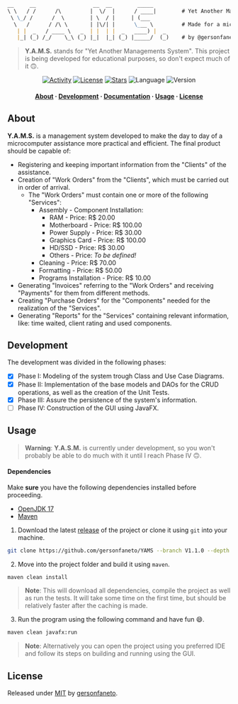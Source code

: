 ```markdown
__     __                  __  __        _____     
\ \   / /      /\         |  \/  |      / ____|        # Yet Another Management System.
 \ \_/ /      /  \        | \  / |     | (___      
  \   /      / /\ \       | |\/| |      \___ \         # Made for a microcomputer assistance. 
   | |  _   / ____ \   _  | |  | |  _   ____) |  _ 
   |_| (_) /_/    \_\ (_) |_|  |_| (_) |_____/  (_)    # by @gersonfaneto

```

> **Y.A.M.S.** stands for "Yet Another Managements System". This project is
> being developed for educational purposes, so don't expect much of it 🙃.

<div align="center">

[![Activity](https://img.shields.io/github/last-commit/gersonfaneto/YAMS?color=blue&style=for-the-badge&logo=git)](https://github.com/gersonfaneto/YAMS/commit/main)
[![License](https://img.shields.io/github/license/gersonfaneto/YAMS?color=blue&style=for-the-badge)](https://github.com/gersonfaneto/YAMS/blob/main/LICENSE)
[![Stars](https://img.shields.io/github/stars/gersonfaneto/YAMS?style=for-the-badge&logo=github)](https://github.com/gersonfaneto/YAMS)
![Language](https://img.shields.io/static/v1?label=LANGUAGE&message=Java&color=informational&style=for-the-badge&logo=openjdk)
![Version](https://img.shields.io/static/v1?label=VERSION&message=1.1.0&color=informational&style=for-the-badge)

</div>

<h4 align="center">
  <a href="#about">About</a>
  ·
  <a href="#development">Development</a>
  ·
  <a href="https://gersonfaneto.github.io/YAMS/">Documentation</a>
  ·
  <a href="#usage">Usage</a>
  ·
  <a href="#license">License</a>
</h4>

## About

**Y.A.M.S.** is a management system developed to make the day to day of a
microcomputer assistance more practical and efficient. The final product
should be capable of:

- Registering and keeping important information from the "Clients" of the
  assistance.
- Creation of "Work Orders" from the "Clients", which must be carried out
  in order of arrival.
  - The "Work Orders" must contain one or more of the following "Services":
    - Assembly - Component Installation:
      - RAM - Price: R$ 20.00
      - Motherboard - Price: R$ 100.00
      - Power Supply - Price: R$ 30.00
      - Graphics Card - Price: R$ 100.00
      - HD/SSD - Price: R$ 30.00
      - Others - Price: _To be defined!_
    - Cleaning - Price: R$ 70.00
    - Formatting - Price: R$ 50.00
    - Programs Installation - Price: R$ 10.00
- Generating "Invoices" referring to the "Work Orders" and receiving
  "Payments" for them from different methods.
- Creating "Purchase Orders" for the "Components" needed for the
  realization of the "Services".
- Generating "Reports" for the "Services" containing relevant
  information, like: time waited, client rating and used components.

## Development

The development was divided in the following phases:

- [x] Phase I: Modeling of the system trough Class and Use Case Diagrams.
- [x] Phase II: Implementation of the base models and DAOs for the CRUD
      operations, as well as the creation of the Unit Tests.
- [x] Phase III: Assure the persistence of the system's information.
- [ ] Phase IV: Construction of the GUI using JavaFX.

## Usage

> **Warning**: **Y.A.S.M.** is currently under development, so you won't
> probably be able to do much with it until I reach Phase IV 🙃.

#### Dependencies

Make **sure** you have the following dependencies installed before proceeding.

- [OpenJDK 17](https://openjdk.org/projects/jdk/17/)
- [Maven](https://maven.apache.org/download.cgi)

1. Download the latest [release](https://github.com/gersonfaneto/YAMS/releases/latest)
   of the project or clone it using `git` into your machine.

```bash
git clone https://github.com/gersonfaneto/YAMS --branch V1.1.0 --depth 1
```

2. Move into the project folder and build it using `maven`.

```bash
maven clean install
```

> **Note**: This will download all dependencies, compile the project as well
> as run the tests. It will take some time on the first time, but should be
> relatively faster after the caching is made.

3. Run the program using the following command and have fun 😄.

```bash
maven clean javafx:run
```

> **Note**: Alternatively you can open the project using you preferred IDE
> and follow its steps on building and running using the GUI.

## License

Released under [MIT](https://github.com/gersonfaneto/YAMS/blob/main/LICENSE)
by [gersonfaneto](https://github.com/gersonfaneto).

